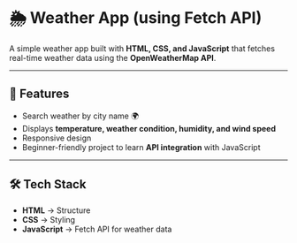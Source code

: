 # 🌦️ Weather App (using Fetch API)

A simple weather app built with **HTML, CSS, and JavaScript** that fetches real-time weather data using the **OpenWeatherMap API**.

---

## 📌 Features
- Search weather by city name 🌍  
- Displays **temperature, weather condition, humidity, and wind speed**  
- Responsive design  
- Beginner-friendly project to learn **API integration** with JavaScript  

---

## 🛠️ Tech Stack
- **HTML** → Structure  
- **CSS** → Styling  
- **JavaScript** → Fetch API for weather data  

